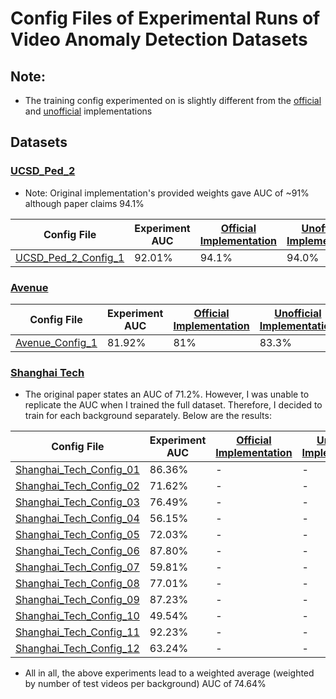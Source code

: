 # Config Files of Experimental Runs of Video Anomaly Detection Datasets
## Note:
- The training config experimented on is slightly different from the [official](https://github.com/donggong1/memae-anomaly-detection) and [unofficial](https://github.com/lyn1874/memAE) implementations
## Datasets
### [UCSD_Ped_2](http://www.svcl.ucsd.edu/projects/anomaly/dataset.htm)
- Note: Original implementation's provided weights gave AUC of ~91% although paper claims 94.1%

Config File | Experiment AUC | [Official Implementation](https://github.com/donggong1/memae-anomaly-detection) | [Unofficial Implementation](https://github.com/lyn1874/memAE)
----------- | -------------- | ----------------------- | ------------------------- 
[UCSD_Ped_2_Config_1](ucsd_ped/config_1/config.json)| 92.01% | 94.1% | 94.0%

### [Avenue](http://www.cse.cuhk.edu.hk/leojia/projects/detectabnormal/dataset.html)
Config File | Experiment AUC | [Official Implementation](https://github.com/donggong1/memae-anomaly-detection) | [Unofficial Implementation](https://github.com/lyn1874/memAE)
----------- | -------------- | ----------------------- | ------------------------- 
[Avenue_Config_1](avenue/config_1/config.json)| 81.92% | 81% | 83.3%

### [Shanghai Tech](https://svip-lab.github.io/dataset/campus_dataset.html) 
- The original paper states an AUC of 71.2%. However, I was unable to replicate the AUC when I trained the full dataset. Therefore, I decided to train for each background separately. Below are the results:

Config File | Experiment AUC | [Official Implementation](https://github.com/donggong1/memae-anomaly-detection) | [Unofficial Implementation](https://github.com/lyn1874/memAE)
----------- | -------------- | ----------------------- | ------------------------- 
[Shanghai_Tech_Config_01](shanghai_tech/config_01/config.json)| 86.36% | - | -
[Shanghai_Tech_Config_02](shanghai_tech/config_02/config.json)| 71.62% | - | -
[Shanghai_Tech_Config_03](shanghai_tech/config_03/config.json)| 76.49% | - | -
[Shanghai_Tech_Config_04](shanghai_tech/config_04/config.json)| 56.15% | - | -
[Shanghai_Tech_Config_05](shanghai_tech/config_05/config.json)| 72.03% | - | -
[Shanghai_Tech_Config_06](shanghai_tech/config_06/config.json)| 87.80% | - | -
[Shanghai_Tech_Config_07](shanghai_tech/config_07/config.json)| 59.81% | - | -
[Shanghai_Tech_Config_08](shanghai_tech/config_08/config.json)| 77.01% | - | -
[Shanghai_Tech_Config_09](shanghai_tech/config_09/config.json)| 87.23% | - | -
[Shanghai_Tech_Config_10](shanghai_tech/config_10/config.json)| 49.54% | - | -
[Shanghai_Tech_Config_11](shanghai_tech/config_11/config.json)| 92.23% | - | -
[Shanghai_Tech_Config_12](shanghai_tech/config_12/config.json)| 63.24% | - | -
- All in all, the above experiments lead to a weighted average (weighted by number of test videos per background) AUC of 74.64%

